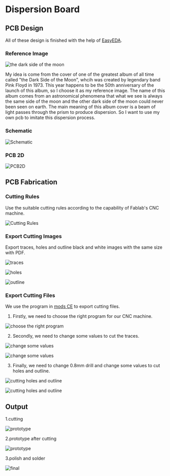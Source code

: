 # Dispersion Board

## PCB Design

All of these design is finished with the help of [EasyEDA](https://pro.easyeda.com/editor).

### Reference Image

![the dark side of the moon](./Design/thedarksideofthemoon.jpeg)

My idea is come from the cover of one of the greatest album of all time called "the Dark Side of the Moon", whcih was created by legendary band Pink Floyd in 1973. This year happens to be the 50th anniversary of the launch of this album, so I choose it as my reference image. The name of this album comes from an astronomical phenomena that what we see is always the same side of the moon and the other dark side of the moon could never been seen on earth. The main meaning of this album cover is a beam of light passes through the prism to produce dispersion. So I want to use my own pcb to imitate this dispersion process.

### Schematic

![Schematic](./Design/Schematic.png)

### PCB 2D

![PCB2D](./Design/PCB.png)

## PCB Fabrication

### Cutting Rules

Use the suitable cutting rules according to the capability of Fablab's CNC machine.

![Cutting Rules](./Fabrication/DesignRules.png)

### Export Cutting Images

Export traces, holes and outline black and white images with the same size with PDF. 

![traces](./Fabrication/traces.png)

![holes](./Fabrication/holes.png)

![outline](./Fabrication/outline.png)

### Export Cutting Files

We use the program in [mods CE](https://modsproject.org/) to export cutting files.

1. Firstly, we need to choose the right program for our CNC machine.

![choose the right program](./Fabrication/1.png)

2. Secondly, we need to change some values to cut the traces.

![change some values](./Fabrication/2.png)

![change some values](./Fabrication/3.png)

3. Finally, we need to change 0.8mm drill and change some values to cut holes and outline.

![cutting holes and outline](./Fabrication/4.png)

![cutting holes and outline](./Fabrication/3.png)

## Output

1.cutting

![prototype](./Fabrication/cutting.png)

2.prototype after cutting

![prototype](./Fabrication/prototype.png)

3.polish and solder

![final](./Fabrication/final.png)
